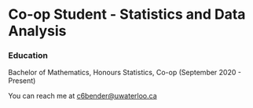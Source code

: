# Co-op Student - Statistics and Data Analysis

### Education
Bachelor of Mathematics, Honours Statistics, Co-op \(September 2020 - Present\)


You can reach me at c6bender@uwaterloo.ca
